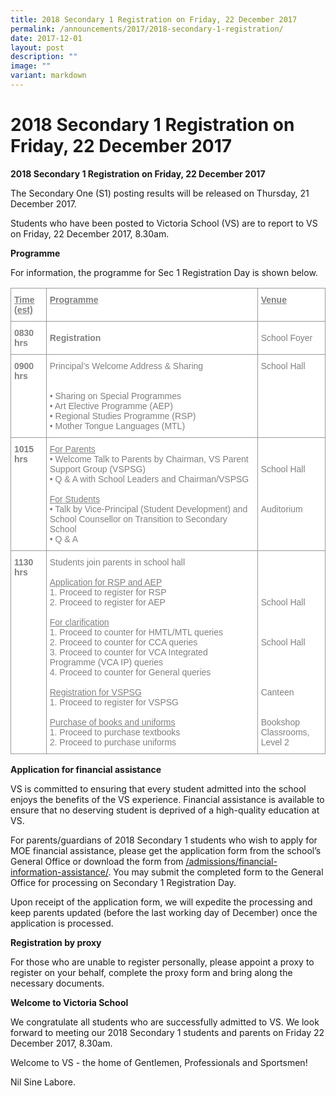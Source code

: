 ```yaml
---
title: 2018 Secondary 1 Registration on Friday, 22 December 2017
permalink: /announcements/2017/2018-secondary-1-registration/
date: 2017-12-01
layout: post
description: ""
image: ""
variant: markdown
---
```

# **2018 Secondary 1 Registration on Friday, 22 December 2017**

**2018 Secondary 1 Registration on Friday, 22 December 2017**

The Secondary One (S1) posting results will be released on Thursday, 21 December 2017.

Students who have been posted to Victoria School (VS) are to report to VS on Friday, 22 December 2017, 8.30am.

**Programme**

For information, the programme for Sec 1 Registration Day is shown below.

<table style="border-collapse:collapse;border-spacing:0" class="tg"><thead><tr><th style="background-color:#FFF;border-color:#999999;border-style:solid;border-width:1px;color:#808080;font-family:Arial, sans-serif;font-size:14px;font-weight:bold;overflow:hidden;padding:10px 5px;text-align:left;text-decoration:underline;vertical-align:top;word-break:normal">Time (est)</th><th style="background-color:#FFF;border-color:#999999;border-style:solid;border-width:1px;color:#808080;font-family:Arial, sans-serif;font-size:14px;font-weight:bold;overflow:hidden;padding:10px 5px;text-align:left;text-decoration:underline;vertical-align:top;word-break:normal">Programme</th><th style="background-color:#FFF;border-color:#999999;border-style:solid;border-width:1px;color:#808080;font-family:Arial, sans-serif;font-size:14px;font-weight:bold;overflow:hidden;padding:10px 5px;text-align:left;text-decoration:underline;vertical-align:top;word-break:normal">Venue</th></tr></thead><tbody><tr><td style="background-color:#FFF;border-color:#999999;border-style:solid;border-width:1px;color:#808080;font-family:Arial, sans-serif;font-size:14px;font-weight:bold;overflow:hidden;padding:10px 5px;text-align:left;vertical-align:top;word-break:normal"><span style="font-weight:bold">0830 hrs</span></td><td style="background-color:#FFF;border-color:#999999;border-style:solid;border-width:1px;color:#808080;font-family:Arial, sans-serif;font-size:14px;font-weight:bold;overflow:hidden;padding:10px 5px;text-align:left;vertical-align:middle;word-break:normal">Registration</td><td style="background-color:#FFF;border-color:#999999;border-style:solid;border-width:1px;color:#808080;font-family:Arial, sans-serif;font-size:14px;overflow:hidden;padding:10px 5px;text-align:left;vertical-align:middle;word-break:normal">School Foyer</td></tr><tr><td style="background-color:#FFF;border-color:#999999;border-style:solid;border-width:1px;color:#808080;font-family:Arial, sans-serif;font-size:14px;font-weight:bold;overflow:hidden;padding:10px 5px;text-align:left;vertical-align:top;word-break:normal"><span style="font-weight:bold">0900 hrs</span></td><td style="background-color:#FFF;border-color:#999999;border-style:solid;border-width:1px;color:#808080;font-family:Arial, sans-serif;font-size:14px;overflow:hidden;padding:10px 5px;text-align:left;vertical-align:middle;word-break:normal">Principal’s Welcome Address &amp; Sharing<br><br> <br>• Sharing on Special Programmes<br>• Art Elective Programme (AEP)<br>• Regional Studies Programme (RSP)<br>• Mother Tongue Languages (MTL)</td><td style="background-color:#FFF;border-color:#999999;border-style:solid;border-width:1px;color:#808080;font-family:Arial, sans-serif;font-size:14px;overflow:hidden;padding:10px 5px;text-align:left;vertical-align:top;word-break:normal">School Hall</td></tr><tr><td style="background-color:#FFF;border-color:#999999;border-style:solid;border-width:1px;color:#808080;font-family:Arial, sans-serif;font-size:14px;font-weight:bold;overflow:hidden;padding:10px 5px;text-align:left;vertical-align:top;word-break:normal"><span style="font-weight:bold">1015 hrs</span></td><td style="background-color:#FFF;border-color:#999999;border-style:solid;border-width:1px;color:#808080;font-family:Arial, sans-serif;font-size:14px;overflow:hidden;padding:10px 5px;text-align:left;vertical-align:top;word-break:normal"><span style="text-decoration:underline">For Parents</span><br>• Welcome Talk to Parents by Chairman, VS Parent Support Group (VSPSG)<br>• Q &amp; A with School Leaders and Chairman/VSPSG<br> <br><span style="text-decoration:underline">For Students</span><br>• Talk by Vice-Principal (Student Development) and School Counsellor on Transition to Secondary School<br>• Q &amp; A</td><td style="background-color:#FFF;border-color:#999999;border-style:solid;border-width:1px;color:#808080;font-family:Arial, sans-serif;font-size:14px;overflow:hidden;padding:10px 5px;text-align:left;vertical-align:top;word-break:normal"> <br><br>School Hall<br> <br> <br> <br>Auditorium</td></tr><tr><td style="background-color:#FFF;border-color:#999999;border-style:solid;border-width:1px;color:#808080;font-family:Arial, sans-serif;font-size:14px;font-weight:bold;overflow:hidden;padding:10px 5px;text-align:left;vertical-align:top;word-break:normal"><span style="font-weight:bold">1130 hrs</span></td><td style="background-color:#FFF;border-color:#999999;border-style:solid;border-width:1px;color:#808080;font-family:Arial, sans-serif;font-size:14px;overflow:hidden;padding:10px 5px;text-align:left;vertical-align:middle;word-break:normal">Students join parents in school hall<br><br><span style="text-decoration:underline">Application for RSP and AEP</span><br>1. Proceed to register for RSP<br>2. Proceed to register for AEP<br> <br><span style="text-decoration:underline">For clarification</span><br>1. Proceed to counter for HMTL/MTL queries<br>2. Proceed to counter for CCA queries<br>3. Proceed to counter for VCA Integrated Programme (VCA IP) queries<br>4. Proceed to counter for General queries<br> <br><span style="text-decoration:underline">Registration for VSPSG</span><br>1. Proceed to register for VSPSG<br> <br><span style="text-decoration:underline">Purchase of books and uniforms</span><br>1. Proceed to purchase textbooks<br>2. Proceed to purchase uniforms</td><td style="background-color:#FFF;border-color:#999999;border-style:solid;border-width:1px;color:#808080;font-family:Arial, sans-serif;font-size:14px;overflow:hidden;padding:10px 5px;text-align:left;vertical-align:top;word-break:normal"> <br><br> <br> <br>School Hall<br> <br> <br> <br>School Hall<br> <br> <br> <br> <br> Canteen<br><br> <br>Bookshop<br>Classrooms, Level 2</td></tr></tbody></table>






**Application for financial assistance**

VS is committed to ensuring that every student admitted into the school enjoys the benefits of the VS experience. Financial assistance is available to ensure that no deserving student is deprived of a high-quality education at VS.

For parents/guardians of 2018 Secondary 1 students who wish to apply for MOE financial assistance, please get the application form from the school’s General Office or download the form from&nbsp;[/admissions/financial-information-assistance/](/admissions/financial-information-assistance/). You may submit the completed form to the General Office for processing on Secondary 1 Registration Day.

Upon receipt of the application form, we will expedite the processing and keep parents updated (before the last working day of December) once the application is processed.

**Registration by proxy**

For those who are unable to register personally, please appoint a proxy to register on your behalf, complete the proxy form and bring along the necessary documents. 

**Welcome to Victoria School**

We congratulate all students who are successfully admitted to VS. We look forward to meeting our 2018 Secondary 1 students and parents on Friday 22 December 2017, 8.30am.

Welcome to VS - the home of Gentlemen, Professionals and Sportsmen!

Nil Sine Labore.